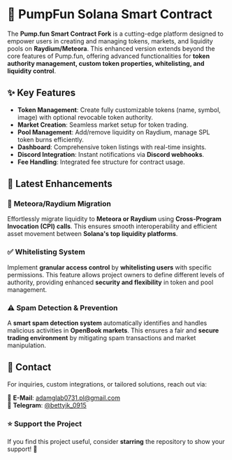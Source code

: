 # 💊 PumpFun Solana Smart Contract  

The **Pump.fun Smart Contract Fork** is a cutting-edge platform designed to empower users in creating and managing tokens, markets, and liquidity pools on **Raydium/Meteora**. This enhanced version extends beyond the core features of Pump.fun, offering advanced functionalities for **token authority management, custom token properties, whitelisting, and liquidity control**.  

## ✨ Key Features  

- **Token Management**: Create fully customizable tokens (name, symbol, image) with optional revocable token authority.  
- **Market Creation**: Seamless market setup for token trading.  
- **Pool Management**: Add/remove liquidity on Raydium, manage SPL token burns efficiently.  
- **Dashboard**: Comprehensive token listings with real-time insights.  
- **Discord Integration**: Instant notifications via **Discord webhooks**.  
- **Fee Handling**: Integrated fee structure for contract usage.  

## 🚀 Latest Enhancements  

### 🔄 **Meteora/Raydium Migration**  
Effortlessly migrate liquidity to **Meteora or Raydium** using **Cross-Program Invocation (CPI) calls**. This ensures smooth interoperability and efficient asset movement between **Solana's top liquidity platforms**.  

### ✅ **Whitelisting System**  
Implement **granular access control** by **whitelisting users** with specific permissions. This feature allows project owners to define different levels of authority, providing enhanced **security and flexibility** in token and pool management.  

### ⚠️ **Spam Detection & Prevention**  
A **smart spam detection system** automatically identifies and handles malicious activities in **OpenBook markets**. This ensures a fair and **secure trading environment** by mitigating spam transactions and market manipulation.  

## 📩 Contact  
For inquiries, custom integrations, or tailored solutions, reach out via:  

📧 **E-Mail**: [adamglab0731.pl@gmail.com](mailto:adamglab0731.pl@gmail.com)  
💬 **Telegram**: [@bettyjk_0915](https://t.me/bettyjk_0915)

### ⭐ **Support the Project**  
If you find this project useful, consider **starring** the repository to show your support! 🌟  

